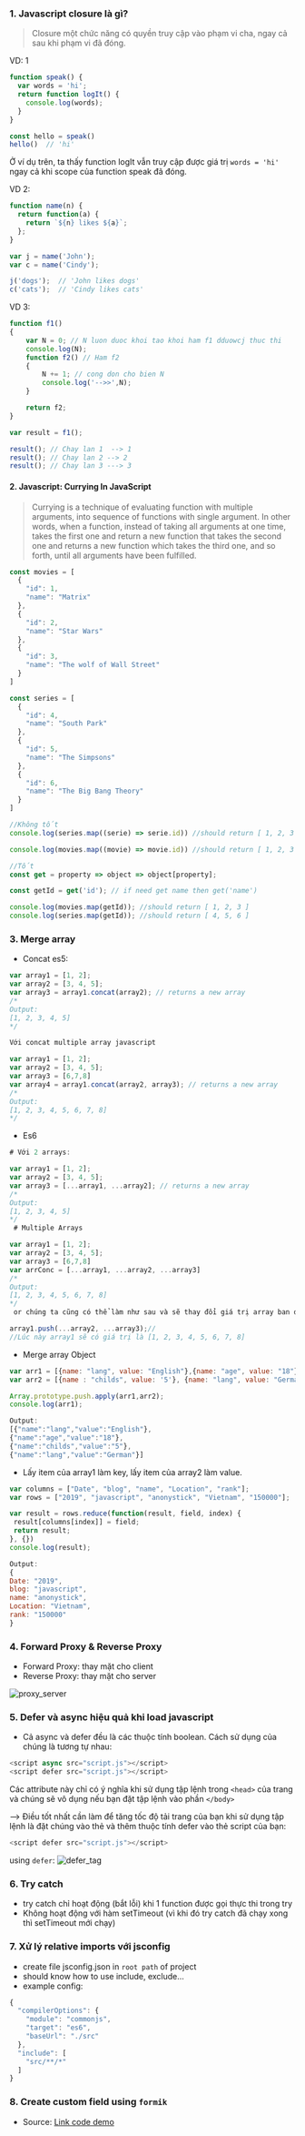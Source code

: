 ### 1. Javascript closure là gì?
> Closure một chức năng có quyền truy cập vào phạm vi cha, ngay cả sau khi phạm vi đã đóng.

VD: 1
```js
function speak() {
  var words = 'hi';
  return function logIt() {
    console.log(words);
  }
}

const hello = speak()
hello()  // 'hi'
```

Ở ví dụ trên, ta thấy function logIt vẫn truy cập được giá trị `words = 'hi'` ngay cả khi scope của function speak đã đóng.

VD 2:

```js
function name(n) {
  return function(a) {
    return `${n} likes ${a}`;
  };
}

var j = name('John');
var c = name('Cindy');

j('dogs');  // 'John likes dogs'
c('cats');  // 'Cindy likes cats'
```

VD 3:

```js
function f1()
{
    var N = 0; // N luon duoc khoi tao khoi ham f1 dduowcj thuc thi
    console.log(N);
    function f2() // Ham f2
    {
        N += 1; // cong don cho bien N
        console.log('-->>',N);
    }

    return f2;
}

var result = f1();  

result(); // Chay lan 1  --> 1
result(); // Chay lan 2 --> 2
result(); // Chay lan 3 ---> 3
```

#### 2. Javascript: Currying In JavaScript
> Currying is a technique of evaluating function with multiple arguments, into sequence of functions with single argument. In other words, when a function, instead of taking all arguments at one time, takes the first one and return a new function that takes the second one and returns a new function which takes the third one, and so forth, until all arguments have been fulfilled.

```js
const movies = [
  {
    "id": 1,
    "name": "Matrix"
  },
  {
    "id": 2,
    "name": "Star Wars"
  },
  {
    "id": 3,
    "name": "The wolf of Wall Street"
  }
]

const series = [
  {
    "id": 4,
    "name": "South Park"
  },
  {
    "id": 5,
    "name": "The Simpsons"
  },
  {
    "id": 6,
    "name": "The Big Bang Theory"
  }
]

//Không tốt
console.log(series.map((serie) => serie.id)) //should return [ 1, 2, 3 ])

console.log(movies.map((movie) => movie.id)) //should return [ 1, 2, 3 ])

//Tốt 
const get = property => object => object[property];

const getId = get('id'); // if need get name then get('name')

console.log(movies.map(getId)); //should return [ 1, 2, 3 ]
console.log(series.map(getId)); //should return [ 4, 5, 6 ]
```

### 3.  Merge array
- Concat es5:
  
```js
var array1 = [1, 2];
var array2 = [3, 4, 5];
var array3 = array1.concat(array2); // returns a new array
/*
Output:
[1, 2, 3, 4, 5]
*/

Với concat multiple array javascript

var array1 = [1, 2];
var array2 = [3, 4, 5];
var array3 = [6,7,8]
var array4 = array1.concat(array2, array3); // returns a new array
/*
Output:
[1, 2, 3, 4, 5, 6, 7, 8]
*/
```

- Es6
```js
# Với 2 arrays: 

var array1 = [1, 2];
var array2 = [3, 4, 5];
var array3 = [...array1, ...array2]; // returns a new array
/*
Output:
[1, 2, 3, 4, 5]
*/
 # Multiple Arrays 

var array1 = [1, 2];
var array2 = [3, 4, 5];
var array3 = [6,7,8]
var arrConc = [...array1, ...array2, ...array3]
/*
Output:
[1, 2, 3, 4, 5, 6, 7, 8]
*/
 or chúng ta cũng có thể làm như sau và sẽ thay đổi giá trị array ban đầu 

array1.push(...array2, ...array3);//
//Lúc này array1 sẽ có giá trị là [1, 2, 3, 4, 5, 6, 7, 8]
```

- Merge array Object
```js
var arr1 = [{name: "lang", value: "English"},{name: "age", value: "18"}];
var arr2 = [{name : "childs", value: '5'}, {name: "lang", value: "German"}];

Array.prototype.push.apply(arr1,arr2); 
console.log(arr1);

Output:
[{"name":"lang","value":"English"},
{"name":"age","value":"18"},
{"name":"childs","value":"5"},
{"name":"lang","value":"German"}]
```

-  Lấy item của array1 làm key, lấy item của array2 làm value. 
```js
var columns = ["Date", "blog", "name", "Location", "rank"];
var rows = ["2019", "javascript", "anonystick", "Vietnam", "150000"];

var result = rows.reduce(function(result, field, index) {
 result[columns[index]] = field;
 return result;
}, {})
console.log(result);

Output:
{
Date: "2019", 
blog: "javascript", 
name: "anonystick", 
Location: "Vietnam", 
rank: "150000"
}
```

### 4. Forward Proxy & Reverse Proxy
- Forward Proxy: thay mặt cho client
- Reverse Proxy: thay mặt cho server

![proxy_server](./images/proxy.png)

### 5. Defer và async hiệu quả khi load javascript

- Cả async và defer đều là các thuộc tính boolean. Cách sử dụng của chúng là tương tự nhau: 
```js
<script async src="script.js"></script> 
<script defer src="script.js"></script> 
```
Các attribute này chỉ có ý nghĩa khi sử dụng tập lệnh trong `<head>` của trang và chúng sẽ vô dụng nếu bạn đặt tập lệnh vào phần `</body>`

--> Điều tốt nhất cần làm để tăng tốc độ tải trang của bạn khi sử dụng tập lệnh là đặt chúng vào thẻ <head> và thêm thuộc tính defer vào thẻ script của bạn:
```js
<script defer src="script.js"></script>
```
using `defer`:
![defer_tag](https://flaviocopes.com/javascript-async-defer/with-defer.png)

### 6. Try catch
- try catch chỉ hoạt động (bắt lỗi) khi 1 function được gọi thực thi trong try
- Không hoạt động với hàm setTimeout (vì khi đó try catch đã chạy xong thì setTimeout mới chạy)


### 7. Xử lý relative imports với jsconfig
- create file jsconfig.json in `root path` of project
- should know how to use include, exclude...
- example config:
```js
{
  "compilerOptions": {
    "module": "commonjs",
    "target": "es6",
    "baseUrl": "./src"
  },
  "include": [
    "src/**/*"
  ]
}
```

### 8. Create custom field using `formik`
- Source: <a href='https://github.com/paulnguyen-mn/redux-photo-app/pull/3/files'>Link code demo</a>






